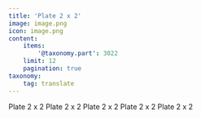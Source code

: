 ```yaml
---
title: 'Plate 2 x 2'
image: image.png
icon: image.png
content:
    items:
        '@taxonomy.part': 3022
    limit: 12
    pagination: true
taxonomy:
    tag: translate
---
```


Plate 2 x 2
Plate 2 x 2
Plate 2 x 2
Plate 2 x 2
Plate 2 x 2
